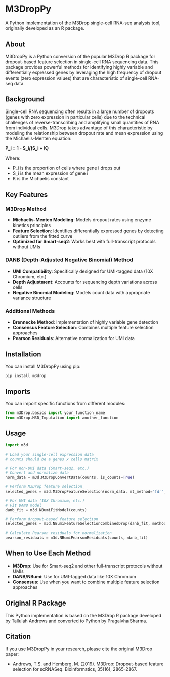 # M3DropPy

A Python implementation of the M3Drop single-cell RNA-seq analysis tool, originally developed as an R package.

## About

M3DropPy is a Python conversion of the popular M3Drop R package for dropout-based feature selection in single-cell RNA sequencing data. This package provides powerful methods for identifying highly variable and differentially expressed genes by leveraging the high frequency of dropout events (zero expression values) that are characteristic of single-cell RNA-seq data.

## Background

Single-cell RNA sequencing often results in a large number of dropouts (genes with zero expression in particular cells) due to the technical challenges of reverse-transcribing and amplifying small quantities of RNA from individual cells. M3Drop takes advantage of this characteristic by modeling the relationship between dropout rate and mean expression using the Michaelis-Menten equation:

**P_i = 1 - S_i/(S_i + K)**

Where:
- P_i is the proportion of cells where gene i drops out
- S_i is the mean expression of gene i  
- K is the Michaelis constant

## Key Features

### M3Drop Method
- **Michaelis-Menten Modeling**: Models dropout rates using enzyme kinetics principles
- **Feature Selection**: Identifies differentially expressed genes by detecting outliers from the fitted curve
- **Optimized for Smart-seq2**: Works best with full-transcript protocols without UMIs

### DANB (Depth-Adjusted Negative Binomial) Method  
- **UMI Compatibility**: Specifically designed for UMI-tagged data (10X Chromium, etc.)
- **Depth Adjustment**: Accounts for sequencing depth variations across cells
- **Negative Binomial Modeling**: Models count data with appropriate variance structure

### Additional Methods
- **Brennecke Method**: Implementation of highly variable gene detection
- **Consensus Feature Selection**: Combines multiple feature selection approaches
- **Pearson Residuals**: Alternative normalization for UMI data

## Installation

You can install M3DropPy using pip:

```bash
pip install m3drop
```

## Imports

You can import specific functions from different modules:

```python
from m3Drop.basics import your_function_name
from m3Drop.M3D_Imputation import another_function
```

## Usage

```python
import m3d

# Load your single-cell expression data
# counts should be a genes x cells matrix

# For non-UMI data (Smart-seq2, etc.)
# Convert and normalize data
norm_data = m3d.M3DropConvertData(counts, is_counts=True)

# Perform M3Drop feature selection
selected_genes = m3d.M3DropFeatureSelection(norm_data, mt_method="fdr", mt_threshold=0.01)

# For UMI data (10X Chromium, etc.)
# Fit DANB model
danb_fit = m3d.NBumiFitModel(counts)

# Perform dropout-based feature selection
selected_genes = m3d.NBumiFeatureSelectionCombinedDrop(danb_fit, method="fdr", qval_thres=0.01)

# Calculate Pearson residuals for normalization
pearson_residuals = m3d.NBumiPearsonResiduals(counts, danb_fit)
```

## When to Use Each Method

- **M3Drop**: Use for Smart-seq2 and other full-transcript protocols without UMIs
- **DANB/NBumi**: Use for UMI-tagged data like 10X Chromium
- **Consensus**: Use when you want to combine multiple feature selection approaches

## Original R Package

This Python implementation is based on the M3Drop R package developed by Tallulah Andrews and converted to Python by Pragalvha Sharma.

## Citation

If you use M3DropPy in your research, please cite the original M3Drop paper:
- Andrews, T.S. and Hemberg, M. (2019). M3Drop: Dropout-based feature selection for scRNASeq. Bioinformatics, 35(16), 2865-2867.
